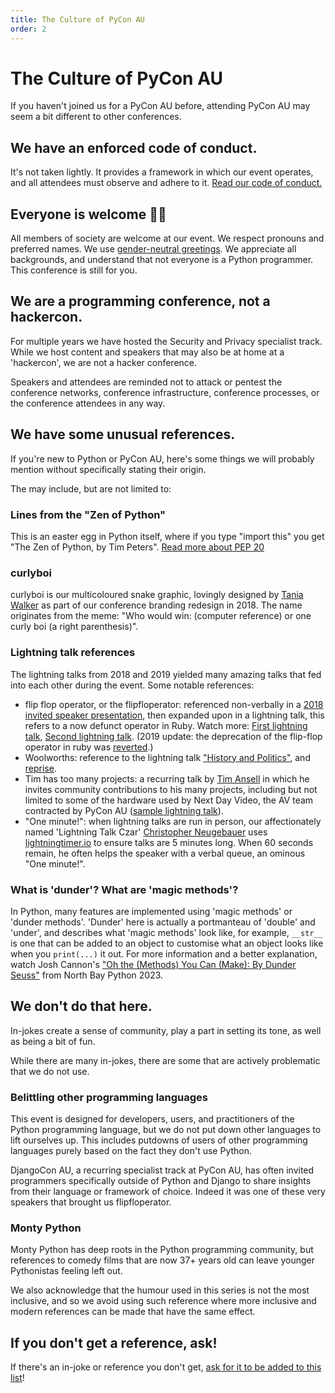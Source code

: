 ```yaml
---
title: The Culture of PyCon AU
order: 2
---
```


# The Culture of PyCon AU

If you haven't joined us for a PyCon AU before, attending PyCon AU may seem a bit different to other conferences.

## We have an enforced code of conduct.

It's not taken lightly. It provides a framework in which our event operates, and all attendees must observe and adhere to it. [Read our code of conduct.](/conduct/)

## Everyone is welcome 🏳️‍🌈

All members of society are welcome at our event. We respect pronouns and preferred names. We use [gender-neutral greetings](https://heyguys.cc/). We appreciate all backgrounds, and understand that not everyone is a Python programmer. This conference is still for you.

## We are a programming conference, not a hackercon.

For multiple years we have hosted the Security and Privacy specialist track. While we host content and speakers that may also be at home at a 'hackercon', we are not a hacker conference.

Speakers and attendees are reminded not to attack or pentest the conference networks, conference infrastructure, conference processes, or the conference attendees in any way.

## We have some unusual references.

If you're new to Python or PyCon AU, here's some things we will probably mention without specifically stating their origin.

The may include, but are not limited to:

### Lines from the "Zen of Python"

This is an easter egg in Python itself, where if you type "import this" you get "The Zen of Python, by Tim Peters". [Read more about PEP 20](https://www.python.org/dev/peps/pep-0020/)

### curlyboi

curlyboi is our multicoloured snake graphic, lovingly designed by [Tania Walker](http://taniawalker.com/pyconau/) as part of our conference branding redesign in 2018. The name originates from the meme: "Who would win: (computer reference) or one curly boi (a right parenthesis)".

### Lightning talk references

The lightning talks from 2018 and 2019 yielded many amazing talks that fed into each other during the event. Some notable references:

- flip flop operator, or the flipfloperator: referenced non-verbally in a [2018 invited speaker presentation](https://youtu.be/9E3qhqWFJ2c?t=1169), then expanded upon in a lightning talk, this refers to a now defunct operator in Ruby. Watch more: [First lightning talk](https://youtu.be/BmWLhVMWC9I?t=783), [Second lightning talk](https://youtu.be/rNkbmu4e3MA?t=2667). (2019 update: the deprecation of the flip-flop operator in ruby was [reverted](https://github.com/ruby/ruby/commit/4e038a7e).)
- Woolworths: reference to the lightning talk ["History and Politics"](https://youtu.be/AJqcxEzRdSY?t=1117), and [reprise](https://youtu.be/q2VmIUaOS9o?t=3623).
- Tim has too many projects: a recurring talk by [Tim Ansell](https://twitter.com/mithro) in which he invites community contributions to his many projects, including but not limited to some of the hardware used by Next Day Video, the AV team contracted by PyCon AU ([sample lightning talk](https://youtu.be/BmWLhVMWC9I?t=482)).
- "One minute!": when lightning talks are run in person, our affectionately named 'Lightning Talk Czar' [Christopher Neugebauer](https://social.coop/@chrisjrn) uses [lightningtimer.io](http://lightningtimer.io/) to ensure talks are 5 minutes long. When 60 seconds remain, he often helps the speaker with a verbal queue, an ominous "One minute!".

### What is 'dunder'? What are 'magic methods'?

In Python, many features are implemented using 'magic methods' or 'dunder methods'. 'Dunder' here is actually a portmanteau of 'double' and 'under', and describes what 'magic methods' look like, for example, `__str__` is one that can be added to an object to customise what an object looks like when you `print(...)` it out. For more information and a better explanation, watch Josh Cannon's ["Oh the (Methods) You Can (Make): By Dunder Seuss"](https://youtube.com/watch?v=CSpzTx-S8B0) from North Bay Python 2023.

## We don't do that here.

In-jokes create a sense of community, play a part in setting its tone, as well as being a bit of fun.

While there are many in-jokes, there are some that are actively problematic that we do not use.

### Belittling other programming languages

This event is designed for developers, users, and practitioners of the Python programming language, but we do not put down other languages to lift ourselves up. This includes putdowns of users of other programming languages purely based on the fact they don't use Python.

DjangoCon AU, a recurring specialist track at PyCon AU, has often invited programmers specifically outside of Python and Django to share insights from their language or framework of choice. Indeed it was one of these very speakers that brought us flipfloperator.

### Monty Python

Monty Python has deep roots in the Python programming community, but references to comedy films that are now 37+ years old can leave younger Pythonistas feeling left out.

We also acknowledge that the humour used in this series is not the most inclusive, and so we avoid using such reference where more inclusive and modern references can be made that have the same effect.

## If you don't get a reference, ask!

If there's an in-joke or reference you don't get, [ask for it to be added to this list](https://github.com/pyconau/2025-website/issues/new?assignees=&labels=documentation-request&template=documentation-request.md&title=I+have+a+question)!
